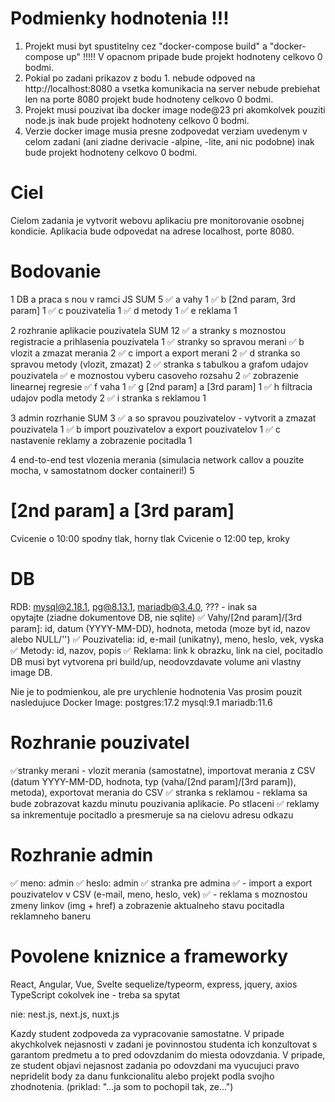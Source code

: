 # Podmienky hodnotenia !!!
1. Projekt musi byt spustitelny cez "docker-compose build" a "docker-compose up" !!!!! V opacnom pripade bude projekt hodnoteny celkovo 0 bodmi.
2. Pokial po zadani prikazov z bodu 1. nebude odpoved na http://localhost:8080 a vsetka komunikacia na server nebude prebiehat len na porte 8080 projekt bude hodnoteny celkovo 0 bodmi.
3. Projekt musi pouzivat iba docker image node@23 pri akomkolvek pouziti node.js inak bude projekt hodnoteny celkovo 0 bodmi.
4. Verzie docker image musia presne zodpovedat verziam uvedenym v celom zadani (ani ziadne derivacie -alpine, -lite, ani nic podobne) inak bude projekt hodnoteny celkovo 0 bodmi.

# Ciel
Cielom zadania je vytvorit webovu aplikaciu pre monitorovanie osobnej kondicie. Aplikacia bude odpovedat na adrese localhost, porte 8080.

# Bodovanie
1    DB a praca s nou v ramci JS SUM 5
✅ a       vahy                         1
✅ b       [2nd param, 3rd param]       1
✅ c       pouzivatelia                 1
✅ d       metody                       1
✅ e       reklama                      1

2    rozhranie aplikacie pouzivatela                                           SUM 12
✅ a       stranky s moznostou registracie a prihlasenia pouzivatela                   1
✅        stranky so spravou merani
✅ b         vlozit a zmazat merania                                                   2
✅ c         import a export merani                                                    2
✅ d       stranka so spravou metody (vlozit, zmazat)                                  2
✅        stranka s tabulkou a grafom udajov pouzivatela
✅ e         moznostou vyberu casoveho rozsahu                                         2
✅          zobrazenie linearnej regresie
✅ f           vaha                                                                    1
✅ g           [2nd param] a [3rd param]                                               1
✅ h         filtracia udajov podla metody                                             2
✅ i       stranka s reklamou                                                          1

3    admin rozrhanie                                        SUM 3
✅ a       so spravou pouzivatelov - vytvorit a zmazat pouzivatela 1
✅ b       import pouzivatelov a export pouzivatelov               1
✅ c       nastavenie reklamy a zobrazenie pocitadla               1

4    end-to-end test vlozenia merania (simulacia network callov a pouzite mocha, v samostatnom docker containeri!) 5

# [2nd param] a [3rd param]
Cvicenie o 10:00 spodny tlak, horny tlak
Cvicenie o 12:00 tep, kroky

# DB
RDB: mysql@2.18.1, pg@8.13.1, mariadb@3.4.0, ??? - inak sa opytajte (ziadne dokumentove DB, nie sqlite)
✅ Vahy/[2nd param]/[3rd param]: id, datum (YYYY-MM-DD), hodnota, metoda (moze byt id, nazov alebo NULL/'')
✅ Pouzivatelia: id, e-mail (unikatny), meno, heslo, vek, vyska
✅ Metody: id, nazov, popis
✅ Reklama: link k obrazku, link na ciel, pocitadlo
DB musi byt vytvorena pri build/up, neodovzdavate volume ani vlastny image DB.

Nie je to podmienkou, ale pre urychlenie hodnotenia Vas prosim pouzit nasledujuce Docker Image:
postgres:17.2
mysql:9.1
mariadb:11.6

# Rozhranie pouzivatel
✅stranky merani - vlozit merania (samostatne), importovat merania z CSV (datum YYYY-MM-DD, hodnota, typ (vaha/[2nd param]/[3rd param]), metoda), exportovat merania do CSV
✅ stranka s reklamou - reklama sa bude zobrazovat kazdu minutu pouzivania aplikacie. Po stlaceni  ✅ reklamy sa inkrementuje pocitadlo a presmeruje sa na cielovu adresu odkazu

# Rozhranie admin
✅ meno: admin
✅ heslo: admin
✅ stranka pre admina
✅  - import a export pouzivatelov v CSV (e-mail, meno, heslo, vek)
✅  - reklama s moznostou zmeny linkov (img + href) a zobrazenie aktualneho stavu pocitadla reklamneho baneru

# Povolene kniznice a frameworky
React, Angular, Vue, Svelte
sequelize/typeorm, express, jquery, axios
TypeScript
cokolvek ine - treba sa spytat

nie: nest.js, next.js, nuxt.js

Kazdy student zodpoveda za vypracovanie samostatne. V pripade akychkolvek nejasnosti v zadani je povinnostou studenta ich konzultovat s garantom predmetu a to pred odovzdanim do miesta odovzdania. V pripade, ze student objavi nejasnost zadania po odovzdani ma vyucujuci pravo nepridelit body za danu funkcionalitu alebo projekt podla svojho zhodnotenia. (priklad: "...ja som to pochopil tak, ze...")


